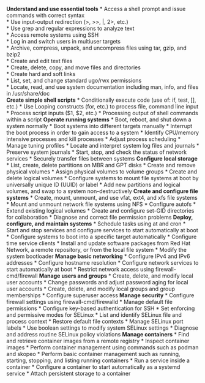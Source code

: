 **Understand and use essential tools**
    * Access a shell prompt and issue commands with correct syntax  
    * Use input-output redirection (>, >>, |, 2>, etc.)  
    * Use grep and regular expressions to analyze text  
    * Access remote systems using SSH  
    * Log in and switch users in multiuser targets  
    * Archive, compress, unpack, and uncompress files using tar, gzip, and bzip2  
    * Create and edit text files  
    * Create, delete, copy, and move files and directories  
    * Create hard and soft links  
    * List, set, and change standard ugo/rwx permissions  
    * Locate, read, and use system documentation including man, info, and files in /usr/share/doc  
**Create simple shell scripts**
    * Conditionally execute code (use of: if, test, [], etc.)
    * Use Looping constructs (for, etc.) to process file, command line input
    * Process script inputs ($1, $2, etc.)
    * Processing output of shell commands within a script
**Operate running systems**
    * Boot, reboot, and shut down a system normally
    * Boot systems into different targets manually
    * Interrupt the boot process in order to gain access to a system
    * Identify CPU/memory intensive processes and kill processes
    * Adjust process scheduling
    * Manage tuning profiles
    * Locate and interpret system log files and journals
    * Preserve system journals
    * Start, stop, and check the status of network services
    * Securely transfer files between systems
**Configure local storage**
    * List, create, delete partitions on MBR and GPT disks
    * Create and remove physical volumes
    * Assign physical volumes to volume groups
    * Create and delete logical volumes
    * Configure systems to mount file systems at boot by universally unique ID (UUID) or label
    * Add new partitions and logical volumes, and swap to a system non-destructively
**Create and configure file systems**
    * Create, mount, unmount, and use vfat, ext4, and xfs file systems
    * Mount and unmount network file systems using NFS
    * Configure autofs
    * Extend existing logical volumes
    * Create and configure set-GID directories for collaboration
    * Diagnose and correct file permission problems
**Deploy, configure, and maintain systems**
    * Schedule tasks using at and cron
    * Start and stop services and configure services to start automatically at boot
    * Configure systems to boot into a specific target automatically
    * Configure time service clients
    * Install and update software packages from Red Hat Network, a remote repository, or from the local file system
    * Modify the system bootloader
**Manage basic networking**
    * Configure IPv4 and IPv6 addresses
    * Configure hostname resolution
    * Configure network services to start automatically at boot
    * Restrict network access using firewall-cmd/firewall
**Manage users and groups**
    * Create, delete, and modify local user accounts
    * Change passwords and adjust password aging for local user accounts
    * Create, delete, and modify local groups and group memberships
    * Configure superuser access
**Manage security**
    * Configure firewall settings using firewall-cmd/firewalld
    * Manage default file permissions
    * Configure key-based authentication for SSH
    * Set enforcing and permissive modes for SELinux
    * List and identify SELinux file and process context
    * Restore default file contexts
    * Manage SELinux port labels
    * Use boolean settings to modify system SELinux settings
    * Diagnose and address routine SELinux policy violations
**Manage containers**
    * Find and retrieve container images from a remote registry
    * Inspect container images
    * Perform container management using commands such as podman and skopeo
    * Perform basic container management such as running, starting, stopping, and listing running containers
    * Run a service inside a container
    * Configure a container to start automatically as a systemd service
    * Attach persistent storage to a container
